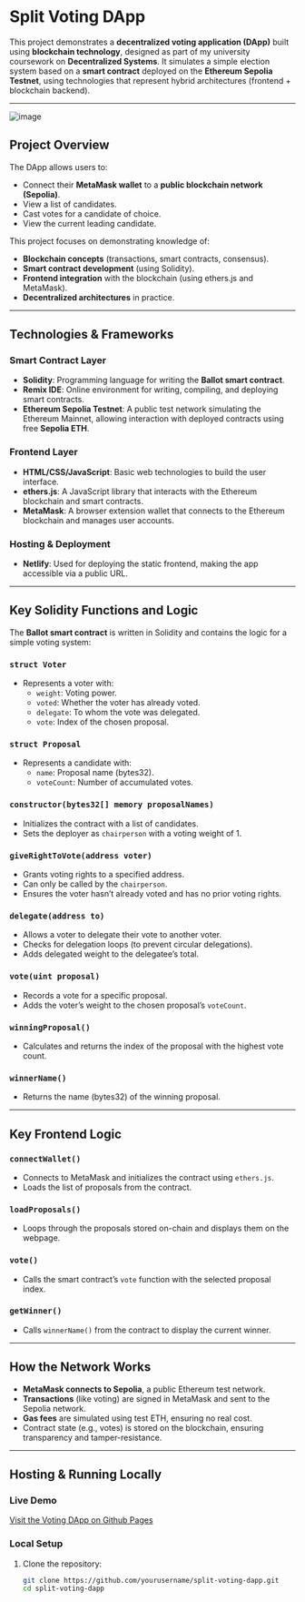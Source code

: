 # Split Voting DApp

This project demonstrates a **decentralized voting application (DApp)** built using **blockchain technology**, designed as part of my university coursework on **Decentralized Systems**. It simulates a simple election system based on a **smart contract** deployed on the **Ethereum Sepolia Testnet**, using technologies that represent hybrid architectures (frontend + blockchain backend).

---
![image](https://github.com/user-attachments/assets/9ba80d96-4348-42f1-aa28-77cf60ec2bb9)

## Project Overview

The DApp allows users to:
- Connect their **MetaMask wallet** to a **public blockchain network (Sepolia)**.
- View a list of candidates.
- Cast votes for a candidate of choice.
- View the current leading candidate.

This project focuses on demonstrating knowledge of:
- **Blockchain concepts** (transactions, smart contracts, consensus).
- **Smart contract development** (using Solidity).
- **Frontend integration** with the blockchain (using ethers.js and MetaMask).
- **Decentralized architectures** in practice.

---

## Technologies & Frameworks

### **Smart Contract Layer**
- **Solidity**: Programming language for writing the **Ballot smart contract**.
- **Remix IDE**: Online environment for writing, compiling, and deploying smart contracts.
- **Ethereum Sepolia Testnet**: A public test network simulating the Ethereum Mainnet, allowing interaction with deployed contracts using free **Sepolia ETH**.

### **Frontend Layer**
- **HTML/CSS/JavaScript**: Basic web technologies to build the user interface.
- **ethers.js**: A JavaScript library that interacts with the Ethereum blockchain and smart contracts.
- **MetaMask**: A browser extension wallet that connects to the Ethereum blockchain and manages user accounts.

### **Hosting & Deployment**
- **Netlify**: Used for deploying the static frontend, making the app accessible via a public URL.

---

## Key Solidity Functions and Logic

The **Ballot smart contract** is written in Solidity and contains the logic for a simple voting system:

### `struct Voter`
- Represents a voter with:
  - `weight`: Voting power.
  - `voted`: Whether the voter has already voted.
  - `delegate`: To whom the vote was delegated.
  - `vote`: Index of the chosen proposal.

### `struct Proposal`
- Represents a candidate with:
  - `name`: Proposal name (bytes32).
  - `voteCount`: Number of accumulated votes.

### `constructor(bytes32[] memory proposalNames)`
- Initializes the contract with a list of candidates.
- Sets the deployer as `chairperson` with a voting weight of 1.

### `giveRightToVote(address voter)`
- Grants voting rights to a specified address.
- Can only be called by the `chairperson`.
- Ensures the voter hasn’t already voted and has no prior voting rights.

### `delegate(address to)`
- Allows a voter to delegate their vote to another voter.
- Checks for delegation loops (to prevent circular delegations).
- Adds delegated weight to the delegatee’s total.

### `vote(uint proposal)`
- Records a vote for a specific proposal.
- Adds the voter’s weight to the chosen proposal’s `voteCount`.

### `winningProposal()`
- Calculates and returns the index of the proposal with the highest vote count.

### `winnerName()`
- Returns the name (bytes32) of the winning proposal.

---

## Key Frontend Logic

### `connectWallet()`
- Connects to MetaMask and initializes the contract using `ethers.js`.
- Loads the list of proposals from the contract.

### `loadProposals()`
- Loops through the proposals stored on-chain and displays them on the webpage.

### `vote()`
- Calls the smart contract’s `vote` function with the selected proposal index.

### `getWinner()`
- Calls `winnerName()` from the contract to display the current winner.

---

## How the Network Works
- **MetaMask connects to Sepolia**, a public Ethereum test network.
- **Transactions** (like voting) are signed in MetaMask and sent to the Sepolia network.
- **Gas fees** are simulated using test ETH, ensuring no real cost.
- Contract state (e.g., votes) is stored on the blockchain, ensuring transparency and tamper-resistance.

---

## Hosting & Running Locally

### Live Demo
[Visit the Voting DApp on Github Pages](https://hubertsid.github.io/voting-app-solidity/)  

### Local Setup
1. Clone the repository:
   ```bash
   git clone https://github.com/yourusername/split-voting-dapp.git
   cd split-voting-dapp
